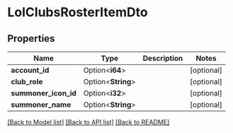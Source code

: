 # LolClubsRosterItemDto

## Properties

Name | Type | Description | Notes
------------ | ------------- | ------------- | -------------
**account_id** | Option<**i64**> |  | [optional]
**club_role** | Option<**String**> |  | [optional]
**summoner_icon_id** | Option<**i32**> |  | [optional]
**summoner_name** | Option<**String**> |  | [optional]

[[Back to Model list]](../README.md#documentation-for-models) [[Back to API list]](../README.md#documentation-for-api-endpoints) [[Back to README]](../README.md)



